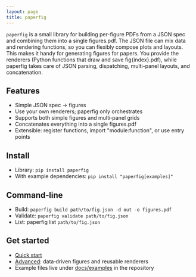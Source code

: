 ```yaml
---
layout: page
title: paperfig
---
```

`paperfig` is a small library for building per-figure PDFs from a JSON spec and combining them into a single figures.pdf. The JSON file can mix data and rendering functions, so you can flexibly compose plots and layouts. This makes it handy for generating figures for papers. You provide the renderers (Python functions that draw and save fig{index}.pdf), while paperfig takes care of JSON parsing, dispatching, multi-panel layouts, and concatenation.

## Features
- Simple JSON spec → figures
- Use your own renderers; paperfig only orchestrates
- Supports both simple figures and multi‑panel grids
- Concatenates everything into a single figures.pdf
- Extensible: register functions, import "module:function", or use entry points

## Install
- Library: `pip install paperfig`
- With example dependencies: `pip install "paperfig[examples]"`

## Command‑line
- Build: `paperfig build path/to/fig.json -d out -o figures.pdf`
- Validate: `paperfig validate path/to/fig.json`
- List: paperfig list `path/to/fig.json`

## Get started
- [Quick start](quickstart/)
- [Advanced](advanced/): data‑driven figures and reusable renderers
- Example files live under [docs/examples](https://github.com/sekika/paperfig/tree/main/docs/examples) in the repository
